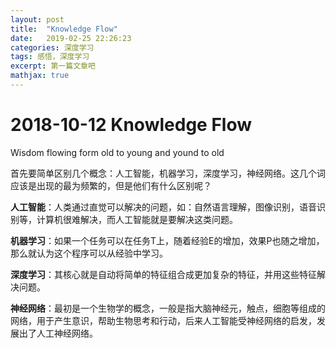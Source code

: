 ```yaml
---
layout: post
title:  "Knowledge Flow"
date:   2019-02-25 22:26:23
categories: 深度学习
tags: 感悟，深度学习
excerpt: 第一篇文章吧
mathjax: true
---
```


# 2018-10-12 Knowledge Flow

Wisdom flowing form old to young and yound to old



首先要简单区别几个概念：人工智能，机器学习，深度学习，神经网络。这几个词应该是出现的最为频繁的，但是他们有什么区别呢？

**人工智能**：人类通过直觉可以解决的问题，如：自然语言理解，图像识别，语音识别等，计算机很难解决，而人工智能就是要解决这类问题。

**机器学习**：如果一个任务可以在任务T上，随着经验E的增加，效果P也随之增加，那么就认为这个程序可以从经验中学习。

**深度学习**：其核心就是自动将简单的特征组合成更加复杂的特征，并用这些特征解决问题。

**神经网络**：最初是一个生物学的概念，一般是指大脑神经元，触点，细胞等组成的网络，用于产生意识，帮助生物思考和行动，后来人工智能受神经网络的启发，发展出了人工神经网络。